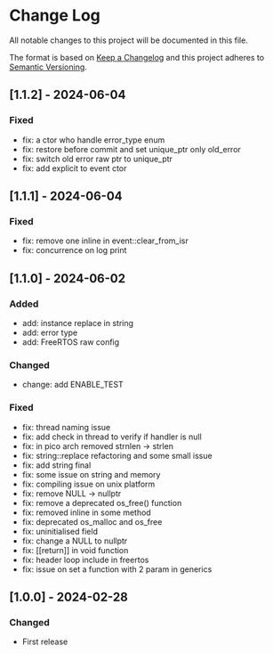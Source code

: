 
# Change Log
All notable changes to this project will be documented in this file.

The format is based on [Keep a Changelog](http://keepachangelog.com/)
and this project adheres to [Semantic Versioning](http://semver.org/).

## [1.1.2] - 2024-06-04

### Fixed

- fix: a ctor who handle error_type enum
- fix: restore before commit and set unique_ptr only old_error
- fix: switch old error raw ptr to unique_ptr
- fix: add explicit to event ctor

## [1.1.1] - 2024-06-04

### Fixed

- fix: remove one inline in event::clear_from_isr
- fix: concurrence on log print

## [1.1.0] - 2024-06-02

### Added
 - add: instance replace in string
 - add: error type
 - add: FreeRTOS raw config

### Changed

- change: add ENABLE_TEST

### Fixed

 - fix: thread naming issue
 - fix: add check in thread to verify if handler is null
 - fix: in pico arch removed strnlen -> strlen
 - fix: string::replace refactoring and some small issue
 - fix: add string final
 - fix: some issue on string and memory
 - fix: compiling issue on unix platform
 - fix: remove NULL -> nullptr
 - fix: remove a deprecated os_free() function
 - fix: removed inline in some method
 - fix: deprecated os_malloc and os_free
 - fix: uninitialised field
 - fix: change a NULL to nullptr
 - fix: [[return]] in void function
 - fix: header loop include in freertos
 - fix: issue on set a function with 2 param in generics

## [1.0.0] - 2024-02-28

### Changed
 - First release